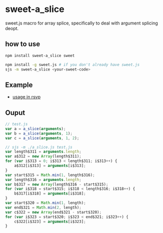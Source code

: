 sweet-a_slice
=============

sweet.js macro for array splice, specifically to deal with argument splicing deopt.

how to use
----------

```sh
npm install sweet-a_slice sweet

npm install -g sweet.js # if you don't already have sweet.js
sjs -m sweet-a_slice <your-sweet-code>
```

Example
-------

* [usage in rsvp](https://github.com/tildeio/rsvp.js/commit/cddf7232546a9cf858524b75cde6f9edf72620a7)



Ouput
-----

```js
// test.js
var a = a_slice(arguments);
var b = a_slice(arguments, 1);
var c = a_slice(arguments, 1, 2);
```

```js
// sjs -m ./a_slice.js test.js                                                                                                                                                                                                        !10130
var length$311 = arguments.length;
var a$312 = new Array(length$311);
for (var i$313 = 0; i$313 < length$311; i$313++) {
    a$312[i$313] = arguments[i$313];
}
var start$315 = Math.min(1, length$316);
var length$316 = arguments.length;
var b$317 = new Array(length$316 - start$315);
for (var i$318 = start$315; i$318 < length$316; i$318++) {
    b$317[i$318] = arguments[i$318];
}
var start$320 = Math.min(1, length);
var end$321 = Math.min(2, length);
var c$322 = new Array(end$321 - start$320);
for (var i$323 = start$320; i$323 < end$321; i$323++) {
    c$322[i$323] = arguments[i$323];
}
```
